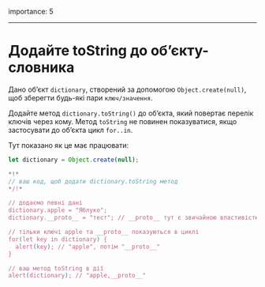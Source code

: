 importance: 5

---

# Додайте toString до об’єкту-словника

Дано об’єкт `dictionary`, створений за допомогою `Object.create(null)`, щоб зберегти будь-які пари `ключ/значення`.

Додайте метод `dictionary.toString()` до об’єкта, який повертає перелік ключів через кому. Метод `toString` не повинен показуватися, якщо застосувати до об’єкта цикл `for..in`.

Тут показано як це має працювати:

```js
let dictionary = Object.create(null);

*!*
// ваш код, щоб додати dictionary.toString метод
*/!*

// додаємо певні дані
dictionary.apple = "Яблуко";
dictionary.__proto__ = "тест"; // __proto__ тут є звичайною властивістю об’єкта

// тільки ключі apple та __proto__ показуються в циклі
for(let key in dictionary) {
  alert(key); // "apple", потім "__proto__"
}  

// ваш метод toString в дії
alert(dictionary); // "apple,__proto__"
```
